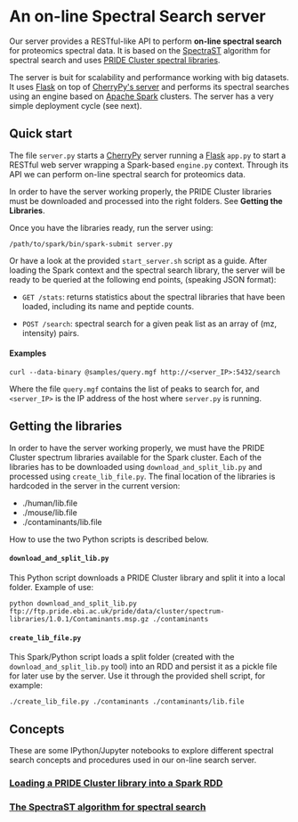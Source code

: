 # An on-line Spectral Search server  

Our server provides a RESTful-like API to perform **on-line spectral search** for proteomics
spectral data. It is based on the [SpectraST](http://tools.proteomecenter.org/wiki/index.php?title=Software:SpectraST) 
algorithm for spectral search and uses [PRIDE Cluster spectral libraries](http://wwwdev.ebi.ac.uk/pride/cluster/#/libraries).  

The server is buit for scalability and performance working with big datasets. It uses 
[Flask](http://flask.pocoo.org/) on top of [CherryPy's server](http://www.cherrypy.org/) 
and performs its spectral searches using an engine based on [Apache Spark](https://spark.apache.org/) 
clusters. The server has a very simple deployment cycle (see next).  

## Quick start  

The file `server.py` starts a [CherryPy](http://www.cherrypy.org/) server running a 
[Flask](http://flask.pocoo.org/) `app.py` to start a RESTful
web server wrapping a Spark-based `engine.py` context. Through its API we can 
perform on-line spectral search for proteomics data.  

In order to have the server working properly, the PRIDE Cluster libraries must
be downloaded and processed into the right folders. See **Getting the Libraries**.  

Once you have the libraries ready, run the server using:

    /path/to/spark/bin/spark-submit server.py  

Or have a look at the provided `start_server.sh` script as a guide.
After loading the Spark context and the spectral search library, the server
will be ready to be queried at the following end points, (speaking JSON 
format):  

- `GET /stats`: returns statistics about the spectral libraries that have been
loaded, including its name and peptide counts.  
 
- `POST /search`: spectral search for a given peak list as an array of 
(mz, intensity) pairs.  

#### Examples  

    curl --data-binary @samples/query.mgf http://<server_IP>:5432/search   

Where the file `query.mgf` contains the list of peaks to search for, and
`<server_IP>` is the IP address of the host where `server.py` is running.    

## Getting the libraries  

In order to have the server working properly, we must have the PRIDE Cluster
spectrum libraries available for the Spark cluster. Each of the libraries has
to be downloaded using `download_and_split_lib.py` and processed using
`create_lib_file.py`. The final location of the libraries is hardcoded in the
server in the current version:  

- ./human/lib.file  
- ./mouse/lib.file  
- ./contaminants/lib.file  

How to use the two Python scripts is described below.  

#### `download_and_split_lib.py`  
 
This Python script downloads a PRIDE Cluster library and split it into a local folder. Example of use:

    python download_and_split_lib.py ftp://ftp.pride.ebi.ac.uk/pride/data/cluster/spectrum-libraries/1.0.1/Contaminants.msp.gz ./contaminants  

#### `create_lib_file.py`  

This Spark/Python script loads a split folder (created with the `download_and_split_lib.py` tool) into an RDD and persist it as a 
pickle file for later use by the server. Use it through the provided shell script, for example:  

    ./create_lib_file.py ./contaminants ./contaminants/lib.file  

 
## Concepts  

These are some IPython/Jupyter notebooks to explore different spectral search concepts and
procedures used in our on-line search server.  

### [Loading a PRIDE Cluster library into a Spark RDD](notebooks/read-spectrum-lib.ipynb)  

### [The SpectraST algorithm for spectral search](notebooks/spectraST.ipynb)  
